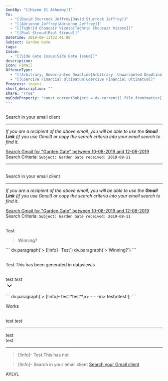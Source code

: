 ```yaml
---
SentBy: "[[Hazem El Akhnawy]]"
To:
  - "[[David Sturrock Jeffrey|David Sturrock Jeffrey]]"
  - "[[Adrienne Jeffrey|Adrienne Jeffrey]]"
  - "[[Taghrid Choucair Vizoso|Taghrid Choucair Vizoso]]"
  - "[[Paul Stroud|Paul Stroud]]"
DateTime: 2019-08-11T22:41:00
Subject: Garden Gate
tags: 
Issue:
  - "[[Side Gate Issue|Side Gate Issue]]"
description: 
icon: FiMail
OffenceType:
  - "[[Arbitrary, Unwarranted Deadline|Arbitrary, Unwarranted Deadline]]"
  - "[[Coercive Financial Ultimatum|Coercive Financial Ultimatum]]"
Progress: ingest
short_description: ""
share: "True"
myCodeProperty: "const currentSubject = dv.current().file.frontmatter['Subject'];const currentDateTime = dv.current().file.frontmatter['DateTime'];function gmailFormatDate(date, offset) {    const resultDate = new Date(date);    resultDate.setDate(resultDate.getDate() + offset);    return resultDate.toISOString().split('T')[0].replace(/-/g, '/');}const gmailFormattedFirstDate = currentDateTime ? gmailFormatDate(currentDateTime, -1) : `No start date`;const gmailFormattedLastDate = currentDateTime ? gmailFormatDate(currentDateTime, 1) : `No end date`;const searchFormattedDate = currentDateTime ? gmailFormatDate(currentDateTime, 0) : `No end date`;function displayFormatDate(dateString, offset) {  const dateObject = new Date(dateString);  dateObject.setDate(dateObject.getDate() + offset);  const formattedDate = [    dateObject.getDate().toString().padStart(2, '0'),    (dateObject.getMonth() + 1).toString().padStart(2, '0'),     dateObject.getFullYear()  ].join('-');  return formattedDate;}const displayFormattedFirstDate = currentDateTime ? displayFormatDate(currentDateTime, -1) : `No start date`;const displayFormattedLastDate = currentDateTime ? displayFormatDate(currentDateTime, 1) : `No end date`;const gmailSearchUrl = `https://mail.google.com/mail/u/0/#search/subject%3A(${encodeURIComponent(currentSubject)})+after%3A${encodeURIComponent(gmailFormattedFirstDate)}+before%3A${encodeURIComponent(gmailFormattedLastDate)}`;dv.paragraph(`> [!info] Search in your email client\\n> - - - \\n_If you are a recipient of the above email, you will be able to use the **Gmail Link** (if you use Gmail) or copy the search criteria into your email search to find it._  \\n>\\n>  <a href=\"${gmailSearchUrl}\">Search Gmail for \"${currentSubject}\" between ${displayFormattedFirstDate} and ${displayFormattedLastDate}</a>\\n>Search Criteria:\\n>   \\`\\`\\`\\`\\`Subject: ${currentSubject} received: ${searchFormattedDate.replaceAll('/','-')}\\`\\`\\`\\`\\``);"
---
```

<p><span><div data-callout-metadata="" data-callout-fold="" data-callout="info" class="callout node-insert-event drop-shadow"><div class="callout-title"><div class="callout-icon"><svg width="16" height="16"></svg></div><div class="callout-title-inner">Search in your email client</div></div><div class="callout-content">
<hr>
<p><em>If you are a recipient of the above email, you will be able to use the <strong>Gmail Link</strong> (if you use Gmail) or copy the search criteria into your email search to find it.</em>  </p>
<p> <a href="https://mail.google.com/mail/u/0/#search/subject%3A(Garden%20Gate)+after%3A2019%2F08%2F10+before%3A2019%2F08%2F12" target="_blank" rel="noopener">Search Gmail for "Garden Gate" between 10-08-2019 and 12-08-2019</a><br>
Search Criteria:
<code>Subject: Garden Gate received: 2019-08-11</code></p>
</div></div></span></p>

---
<p><span><div data-callout-metadata="" data-callout-fold="" data-callout="info" class="callout node-insert-event drop-shadow"><div class="callout-title"><div class="callout-icon"><svg width="16" height="16"></svg></div><div class="callout-title-inner">Search in your email client</div></div><div class="callout-content">
<hr>
<p><em>If you are a recipient of the above email, you will be able to use the <strong>Gmail Link</strong> (if you use Gmail) or copy the search criteria into your email search to find it.</em>  </p>
<p> <a href="https://mail.google.com/mail/u/0/#search/subject%3A(Garden%20Gate)+after%3A2019%2F08%2F10+before%3A2019%2F08%2F12" target="_blank" rel="noopener">Search Gmail for "Garden Gate" between 10-08-2019 and 12-08-2019</a><br>
Search Criteria:
<code>Subject: Garden Gate received: 2019-08-11</code></p>
</div></div></span></p>

<p><span><div data-callout-metadata="" data-callout-fold="-" data-callout="info" class="callout is-collapsible node-insert-event drop-shadow"><div class="callout-title"><div class="callout-icon"><svg width="16" height="16"></svg></div><div class="callout-title-inner">Test</div></div></div></span></p><p><span><blockquote>
<p>Winning?</p>
</blockquote></span></p>
```
dv.paragraph(`> [!info]- Test`)
dv.paragraph(`> Winning?`)
```



<p><span><div data-callout-metadata="" data-callout-fold="" data-callout="info" class="callout node-insert-event drop-shadow"><div class="callout-title"><div class="callout-icon"><svg width="16" height="16"></svg></div><div class="callout-title-inner">Test This has been generated in dataviewjs</div></div></div></span></p>

<p><span><div data-callout-metadata="" data-callout-fold="-" data-callout="info" class="callout is-collapsible is-collapsed node-insert-event drop-shadow"><div class="callout-title"><div class="callout-icon"><svg width="16" height="16"></svg></div><div class="callout-title-inner">test  <em>test</em></div><div class="callout-fold is-collapsed"><svg xmlns="http://www.w3.org/2000/svg" width="24" height="24" viewBox="0 0 24 24" fill="none" stroke="currentColor" stroke-width="2" stroke-linecap="round" stroke-linejoin="round" class="svg-icon lucide-chevron-down"><path d="m6 9 6 6 6-6"></path></svg></div></div><div class="callout-content" style="display: none;">
<hr>
<p>test<br>
test</p>
</div></div></span></p>
```
dv.paragraph(`> [!info]- test  *test*\n> - - -\n> test\ntest`);
```



Works
<p><span><div data-callout-metadata="" data-callout-fold="" data-callout="info" class="callout node-insert-event drop-shadow"><div class="callout-title"><div class="callout-icon"><svg width="16" height="16"></svg></div><div class="callout-title-inner">test  <em>test</em></div></div><div class="callout-content">
<hr>
<p>test<br>
test</p>
</div></div></span></p>


---
> [!info]- Test
> This has not
> 


>[!info]- Search in your email client 
> <a href="https://mail.google.com/mail/u/0/#search/from%3A(taghrid.c.v%40gmail.com)%20to%3A(Hazem.e%40hotmail.co.uk%2C%20ichattiehughes%40gmail.com)%20subject%3A(Re%3A%20Repairs%20for%2050%20Queens%20Avenue)%20after%3A2020%2F09%2F13%20before%3A2020%2F09%2F15"> Search your Gmail client</a>



AYLVL